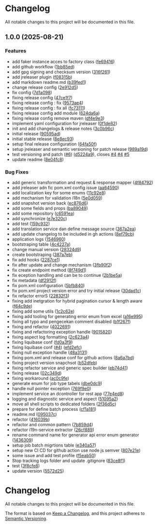 # Changelog

All notable changes to this project will be documented in this file.

## 1.0.0 (2025-08-21)

### Features

* add faker instance acces to factory class ([fe69416](https://github.com/AuthID-IAM-Identity-Provider/core/commit/fe69416b962b71118c3c49b3bf5d627099996705))
* add github workflow ([1bb85ed](https://github.com/AuthID-IAM-Identity-Provider/core/commit/1bb85ed527fbf762004b59d94010feaca04e9174))
* add gpg signing and checksum version ([316f261](https://github.com/AuthID-IAM-Identity-Provider/core/commit/316f2617c89932de79db6405c2db7adcb9d460c8))
* add jreleaser plugin ([f08315b](https://github.com/AuthID-IAM-Identity-Provider/core/commit/f08315b68157c170c1dbc2f70776948fcc839fa1))
* add markdown readme.md ([b39fed1](https://github.com/AuthID-IAM-Identity-Provider/core/commit/b39fed1e5ad689c4dbd2cb1e589631a4988212fb))
* change release config ([2e912d5](https://github.com/AuthID-IAM-Identity-Provider/core/commit/2e912d5049e376619468446cb2ac5e5f4e33299f))
* fix config ([7d1a098](https://github.com/AuthID-IAM-Identity-Provider/core/commit/7d1a098e55ea1b83447aa1766fb8e26fef27b326))
* fixing release config ([47ce1f7](https://github.com/AuthID-IAM-Identity-Provider/core/commit/47ce1f724d0601ec41c7933e37ca815f577f895b))
* fixing release config : fix ([9573ae4](https://github.com/AuthID-IAM-Identity-Provider/core/commit/9573ae4a77feaea31fe96688f9a6577a57a190cd))
* fixing release config : fix all ([fc73111](https://github.com/AuthID-IAM-Identity-Provider/core/commit/fc73111e93a74fd79ff64ec187a5f515cf661008))
* fixing release config add module ([624da6a](https://github.com/AuthID-IAM-Identity-Provider/core/commit/624da6a481a6ce536eb3aebc96b6e434c1f95377))
* fixing release config remove maven ([df4e9e3](https://github.com/AuthID-IAM-Identity-Provider/core/commit/df4e9e3e04d485ccca5b6ddb89b376b1dcf39117))
* implement yaml configuration for jreleaser ([0f1de82](https://github.com/AuthID-IAM-Identity-Provider/core/commit/0f1de8293eda9d700a1279ef84708f61f9ecc8ec))
* init and add changelogs & release notes ([3c0b96c](https://github.com/AuthID-IAM-Identity-Provider/core/commit/3c0b96c2332520e6ab95571d1bc63504b5336ddf))
* initial release ([90595ad](https://github.com/AuthID-IAM-Identity-Provider/core/commit/90595ade74d79caeb5e00c4d3ba9f3506b091b58))
* initial stable release ([8e8ec93](https://github.com/AuthID-IAM-Identity-Provider/core/commit/8e8ec9370ab07bdc6d6661b64e9da8f8c0152785))
* setup final release configuration ([64fa50f](https://github.com/AuthID-IAM-Identity-Provider/core/commit/64fa50f70d9758f93e31f66b8603e6b0f2e5ad8d))
* setup jreleaser and semantic versioning for patch release ([989a19d](https://github.com/AuthID-IAM-Identity-Provider/core/commit/989a19d522761f0d66c96455a34cf60b6ddf9129))
* test versioning and patch ([#6](https://github.com/AuthID-IAM-Identity-Provider/core/issues/6)) ([d5224a9](https://github.com/AuthID-IAM-Identity-Provider/core/commit/d5224a931b687e85239896c7b05a5c589be910e3)), closes [#4](https://github.com/AuthID-IAM-Identity-Provider/core/issues/4) [#4](https://github.com/AuthID-IAM-Identity-Provider/core/issues/4) [#5](https://github.com/AuthID-IAM-Identity-Provider/core/issues/5)
* update readme ([8e04fc8](https://github.com/AuthID-IAM-Identity-Provider/core/commit/8e04fc87654c0a3c8c8e15d9f5d21f82f0e4c4ce))

### Bug Fixes

* add generic transformation and request & response mapper ([4f84792](https://github.com/AuthID-IAM-Identity-Provider/core/commit/4f84792a5ed426e290e23b2916e9d94555cfb29a))
* add jreleaser adn fic pom.xml config issue ([aa64590](https://github.com/AuthID-IAM-Identity-Provider/core/commit/aa645900ec776036e5a7a746cc49300381cce739))
* add localization key for some enums ([11c92e8](https://github.com/AuthID-IAM-Identity-Provider/core/commit/11c92e88cdaf21aa5d9ca8551b96e7fd8e6b6226))
* add mechanism for validation i18n ([5e0d059](https://github.com/AuthID-IAM-Identity-Provider/core/commit/5e0d0593b50c9487e1608644043b4050fdd7ca13))
* add snapshot version back ([ec876d6](https://github.com/AuthID-IAM-Identity-Provider/core/commit/ec876d6e2012ae8d1e6b9831ab6c9a0cae1350d9))
* add some fields and props ([ba89049](https://github.com/AuthID-IAM-Identity-Provider/core/commit/ba89049d3e0c0a359309dbf10392366c16c20a6e))
* add some repository ([c6591ea](https://github.com/AuthID-IAM-Identity-Provider/core/commit/c6591eaeb445e425fa3a54ad0bcf45fd966ac292))
* add synchronize ([e7e320c](https://github.com/AuthID-IAM-Identity-Provider/core/commit/e7e320c928db51fbb908cc807d890bbde179d67a))
* add test ([159c932](https://github.com/AuthID-IAM-Identity-Provider/core/commit/159c9328cef601f5a580b621d4a70935a7389495))
* add translation service dan define message source ([367a2ea](https://github.com/AuthID-IAM-Identity-Provider/core/commit/367a2eaf10f5e952c800d2ee3cf691c5a8795335))
* add update changelog to be included in gh actions ([8ef79cb](https://github.com/AuthID-IAM-Identity-Provider/core/commit/8ef79cbc63be3dc3a3290580f5da5bec97c99e09))
* application logs ([1546960](https://github.com/AuthID-IAM-Identity-Provider/core/commit/1546960b1c790bcd263b8926019fb21367a435c2))
* bootstraping table ([4c4227a](https://github.com/AuthID-IAM-Identity-Provider/core/commit/4c4227a1c4a950266c649182408246a2b981eb1e))
* change manual version ([28324d9](https://github.com/AuthID-IAM-Identity-Provider/core/commit/28324d91434303ad55e7031601aa1dd6098c2aa2))
* create bootstraping ([387a7eb](https://github.com/AuthID-IAM-Identity-Provider/core/commit/387a7ebe8d3e645ce962eb8cfe8600f7aab93266))
* fix add hooks ([2287ce1](https://github.com/AuthID-IAM-Identity-Provider/core/commit/2287ce19552a3ad0fbc2cb4a0d003862a03b1bcd))
* fix after update and change mechanism ([3fb90f2](https://github.com/AuthID-IAM-Identity-Provider/core/commit/3fb90f2417d9fd61ec0b21e10b59f792f8ad3e69))
* fix create endpoint method ([8f749d1](https://github.com/AuthID-IAM-Identity-Provider/core/commit/8f749d1e52e07ba2062765d7e944773daf081a37))
* fix eception handling and can be to continue ([2b1be5a](https://github.com/AuthID-IAM-Identity-Provider/core/commit/2b1be5af767d5377e8a99498151b326b7be86e59))
* fix metadata ([df2912f](https://github.com/AuthID-IAM-Identity-Provider/core/commit/df2912fd1aeaeea6e97f9f85eea6082d793cee3e))
* fix pom.xml configuration ([5bfb840](https://github.com/AuthID-IAM-Identity-Provider/core/commit/5bfb840cc857654f3b70fe496bb091311bf09ad3))
* fix pom.xml project version error and try initial release ([30dad1c](https://github.com/AuthID-IAM-Identity-Provider/core/commit/30dad1c077ce1537cd5595bade8a4e3b35eb3a6e))
* fix refactor errorS ([22832f3](https://github.com/AuthID-IAM-Identity-Provider/core/commit/22832f3468e34d1b91f74732f65613f2bcd02243))
* fixing add inetgration for hybrid pagination cursor & length aware ([f64c9de](https://github.com/AuthID-IAM-Identity-Provider/core/commit/f64c9de7eed39db9ce19e1288c9a708b45b1ac44))
* fixing add some utils ([1c2c62e](https://github.com/AuthID-IAM-Identity-Provider/core/commit/1c2c62e16c7161b3f25f04789b879333c8fcca04))
* fixing add tooling for generating error enum from excel ([a16e995](https://github.com/AuthID-IAM-Identity-Provider/core/commit/a16e995845baa35b4ebed3901a9eef94a1289cf5))
* fixing all typo and pengecekan comment disabled ([b1f267f](https://github.com/AuthID-IAM-Identity-Provider/core/commit/b1f267f6858f41d67b6729ca6d2c5e1454bd3ab7))
* fixing and refactor ([4022691](https://github.com/AuthID-IAM-Identity-Provider/core/commit/4022691dc90d655114e3fc60f44d247875061bce))
* fixing and refactoring exception handle ([9015820](https://github.com/AuthID-IAM-Identity-Provider/core/commit/9015820dde07fc1fbd66e2e2a73cb8776919e89a))
* fixing aspect log formatting ([2c623a4](https://github.com/AuthID-IAM-Identity-Provider/core/commit/2c623a4db3325cc47ea9fc3e99c10e83684a6897))
* fixing liquibase conf ([fd0a3f9](https://github.com/AuthID-IAM-Identity-Provider/core/commit/fd0a3f9be1375e734e98971a0c3b5afb070a7acd))
* fixing liquibase conf ([#4](https://github.com/AuthID-IAM-Identity-Provider/core/issues/4)) ([efd2efc](https://github.com/AuthID-IAM-Identity-Provider/core/commit/efd2efc8d8c1cb86546e703d64234932cd001cb8))
* fixing null exception handle ([48a3131](https://github.com/AuthID-IAM-Identity-Provider/core/commit/48a313158ed5cc115aecd970ef3bccdc6afb4cc7))
* fixing pom.xml and release conf for github actions ([8a6a7bd](https://github.com/AuthID-IAM-Identity-Provider/core/commit/8a6a7bd3d294660b6d922e61f3075a4bb952754c))
* fixing project version snapchsot ([b52dfeb](https://github.com/AuthID-IAM-Identity-Provider/core/commit/b52dfebf472ca6d986b765cc747b2d19d8077575))
* fixing refactor service and generic spec builder ([eb74d41](https://github.com/AuthID-IAM-Identity-Provider/core/commit/eb74d414159d7e1a94fcc1fd10ea3de7ec8ddd29))
* fixing release ([02c349d](https://github.com/AuthID-IAM-Identity-Provider/core/commit/02c349d72f2127433526f1a2ae94aa6324022ebc))
* fixing workaround ([ac0c9fe](https://github.com/AuthID-IAM-Identity-Provider/core/commit/ac0c9fed8061d7f9975a7232d36849ef37a8a41b))
* generate enum for job type tabels ([dbe0dc9](https://github.com/AuthID-IAM-Identity-Provider/core/commit/dbe0dc94b14436fdf5027d98ec88092caabcaad2))
* handle null pointer exception ([769f9e0](https://github.com/AuthID-IAM-Identity-Provider/core/commit/769f9e094bada21c3b0836bd9f568377604398f2))
* implement service an dcontroller for rest app ([77e4ed8](https://github.com/AuthID-IAM-Identity-Provider/core/commit/77e4ed8d6aee9d424978ddfffd5b9a5b587d8591))
* logging and diagnostic service and aspect ([51095a2](https://github.com/AuthID-IAM-Identity-Provider/core/commit/51095a21c264536fa5734e8ad28a329fd79af778))
* move all shell scripts to dedicated folders ([2f36d5c](https://github.com/AuthID-IAM-Identity-Provider/core/commit/2f36d5c229c4c87b5074f0f52801b9d3d9ce2807))
* prepare for define batch process ([cf1a181](https://github.com/AuthID-IAM-Identity-Provider/core/commit/cf1a181456cb59f87ed1852d1e52a74c2ff6c9bb))
* readme.md ([095037c](https://github.com/AuthID-IAM-Identity-Provider/core/commit/095037ce3dc8f18f414710ec8c009d07810272ce))
* refactor ([416039b](https://github.com/AuthID-IAM-Identity-Provider/core/commit/416039b53262ea6f8b5dce58babc3faf5ef550d2))
* refactor and common pattern ([7b859d4](https://github.com/AuthID-IAM-Identity-Provider/core/commit/7b859d48c88b5be383cf720be5fae1c74c69652f))
* refactor i19n-service extractor ([26cf889](https://github.com/AuthID-IAM-Identity-Provider/core/commit/26cf8894db5c76818bb8690fba9c9a95bc03b612))
* rename command name for generator api error enum generator ([1436309](https://github.com/AuthID-IAM-Identity-Provider/core/commit/1436309e5019f17fab8dce81f76ed6c1c3376aac))
* setup job batch migrtions table ([e340a57](https://github.com/AuthID-IAM-Identity-Provider/core/commit/e340a57f78263d5801fb14f2ca1ba8b8e43c7ad1))
* setup new CI CD for github action use node js semver ([807e21e](https://github.com/AuthID-IAM-Identity-Provider/core/commit/807e21e4fb4f4f4ff2966d667a2adf0014ec91f8))
* some issue and add test profile ([f5eab50](https://github.com/AuthID-IAM-Identity-Provider/core/commit/f5eab50e744ed3833f85ebb3b3d039ea15413f7e))
* Stop tracking logs folder and update .gitignore ([83ce8f1](https://github.com/AuthID-IAM-Identity-Provider/core/commit/83ce8f1de15b0bca594a284b0adda06494ea0cd2))
* test ([3f8cfe8](https://github.com/AuthID-IAM-Identity-Provider/core/commit/3f8cfe85df762b600d9bf03e22a1fd48d8012efb))
* update version ([5572d25](https://github.com/AuthID-IAM-Identity-Provider/core/commit/5572d2572191ffb0125f77150f74d4070714387d))

# Changelog
All notable changes to this project will be documented in this file.

The format is based on [Keep a Changelog](https://keepachangelog.com/en/1.0.0/),
and this project adheres to [Semantic Versioning](https://semver.org/spec/v2.0.0.html).
